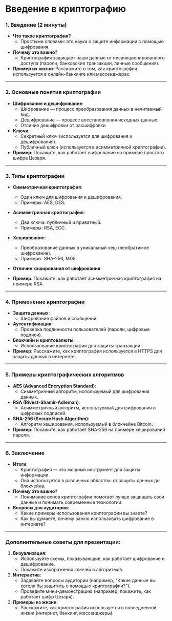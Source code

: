 
# **Введение в криптографию**


### 1. **Введение (2 минуты)**
   - **Что такое криптография?**
     - Простыми словами: это наука о защите информации с помощью шифрования.
   - **Почему это важно?**
     - Криптография защищает наши данные от несанкционированного доступа (пароли, банковские транзакции, личные сообщения).
   - **Пример из жизни**: Расскажите о том, как криптография используется в онлайн-банкинге или мессенджерах.

---

### 2. **Основные понятия криптографии**
   - **Шифрование и дешифрование**:
     - Шифрование — процесс преобразования данных в нечитаемый вид.
     - Дешифрование — процесс восстановления исходных данных.
     - Отличие дешифровки от расшифровки
   - **Ключи**:
     - Секретный ключ (используется для шифрования и дешифрования).
     - Публичный ключ (используется в асимметричной криптографии).
   - **Пример**: Покажите, как работает шифрование на примере простого шифра Цезаря.

---

### 3. **Типы криптографии**
   - **Симметричная криптография**:
     - Один ключ для шифрования и дешифрования.
     - Примеры: AES, DES.
   - **Асимметричная криптография**:
     - Два ключа: публичный и приватный.
     - Примеры: RSA, ECC.
   - **Хеширование**:
     - Преобразование данных в уникальный хеш (необратимое шифрование).
     - Примеры: SHA-256, MD5.
   - **Отличие хэширования от шифрования**
     
   - **Пример**: Покажите, как работает асимметричная криптография на примере RSA.

---

### 4. **Применение криптографии**
   - **Защита данных**:
     - Шифрование файлов и сообщений.
   - **Аутентификация**:
     - Проверка подлинности пользователей (пароли, цифровые подписи).
   - **Блокчейн и криптовалюты**:
     - Использование криптографии для защиты транзакций.
   - **Пример**: Расскажите, как криптография используется в HTTPS для защиты данных в интернете.

---

### 5. **Примеры криптографических алгоритмов**
   - **AES (Advanced Encryption Standard)**:
     - Симметричный алгоритм, используемый для шифрования данных.
   - **RSA (Rivest-Shamir-Adleman)**:
     - Асимметричный алгоритм, используемый для шифрования и цифровых подписей.
   - **SHA-256 (Secure Hash Algorithm)**:
     - Алгоритм хеширования, используемый в блокчейне Bitcoin.
   - **Пример**: Покажите, как работает SHA-256 на примере хеширования пароля.

---

### 6. **Заключение**
   - **Итоги**:
     - Криптография — это мощный инструмент для защиты информации.
     - Она используется в различных областях: от защиты данных до блокчейна.
   - **Почему это важно?**
     - Понимание основ криптографии помогает лучше защищать свои данные и понимать современные технологии.
   - **Вопросы для аудитории**:
     - Какие примеры использования криптографии вы знаете?
     - Как вы думаете, почему важно использовать шифрование в интернете?

---

### **Дополнительные советы для презентации:**
1. **Визуализация**:
   - Используйте схемы, показывающие, как работает шифрование и дешифрование.
   - Покажите изображения ключей и алгоритмов.
2. **Интерактив**:
   - Задавайте вопросы аудитории (например, "Какие данные вы хотели бы защитить с помощью криптографии?").
   - Проведите мини-демонстрацию (например, покажите, как работает шифр Цезаря).
3. **Примеры из жизни**:
   - Расскажите, как криптография используется в повседневной жизни (интернет, банкинг, мессенджеры).

